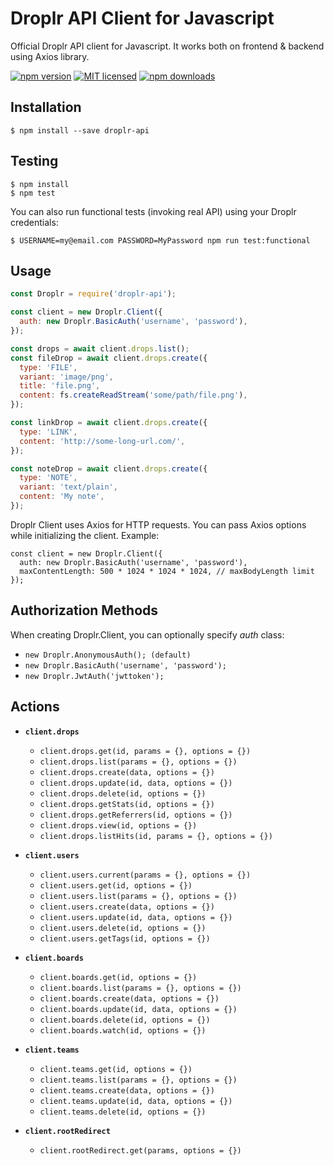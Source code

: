 # Droplr API Client for Javascript

Official Droplr API client for Javascript. It works both on frontend & backend using Axios library.

[![npm version](https://badge.fury.io/js/droplr-api.svg)](https://badge.fury.io/js/droplr-api)
[![MIT licensed](https://img.shields.io/badge/license-MIT-blue.svg)](https://raw.githubusercontent.com/Droplr/droplr-api/master/LICENSE)
[![npm downloads](https://img.shields.io/npm/dt/droplr-api.svg?style=flat)](https://www.npmjs.com/package/droplr-api)

## Installation

```
$ npm install --save droplr-api
```

## Testing

```
$ npm install
$ npm test
```

You can also run functional tests (invoking real API) using your Droplr credentials:

```
$ USERNAME=my@email.com PASSWORD=MyPassword npm run test:functional
```

## Usage

```javascript
const Droplr = require('droplr-api');

const client = new Droplr.Client({
  auth: new Droplr.BasicAuth('username', 'password'),
});

const drops = await client.drops.list();
const fileDrop = await client.drops.create({
  type: 'FILE',
  variant: 'image/png',
  title: 'file.png',
  content: fs.createReadStream('some/path/file.png'),
});

const linkDrop = await client.drops.create({
  type: 'LINK',
  content: 'http://some-long-url.com/',
});

const noteDrop = await client.drops.create({
  type: 'NOTE',
  variant: 'text/plain',
  content: 'My note',
});
```
Droplr Client uses Axios for HTTP requests. You can pass Axios options while initializing the client.
Example:
```
const client = new Droplr.Client({
  auth: new Droplr.BasicAuth('username', 'password'),
  maxContentLength: 500 * 1024 * 1024 * 1024, // maxBodyLength limit
});
```

## Authorization Methods

When creating Droplr.Client, you can optionally specify _auth_ class:

* `new Droplr.AnonymousAuth(); (default)`
* `new Droplr.BasicAuth('username', 'password');`
* `new Droplr.JwtAuth('jwttoken');`

## Actions

* **`client.drops`**
  * `client.drops.get(id, params = {}, options = {})`
  * `client.drops.list(params = {}, options = {})`
  * `client.drops.create(data, options = {})`
  * `client.drops.update(id, data, options = {})`
  * `client.drops.delete(id, options = {})`
  * `client.drops.getStats(id, options = {})`
  * `client.drops.getReferrers(id, options = {})`
  * `client.drops.view(id, options = {})`
  * `client.drops.listHits(id, params = {}, options = {})`


* **`client.users`**
  * `client.users.current(params = {}, options = {})`
  * `client.users.get(id, options = {})`
  * `client.users.list(params = {}, options = {})`
  * `client.users.create(data, options = {})`
  * `client.users.update(id, data, options = {})`
  * `client.users.delete(id, options = {})`
  * `client.users.getTags(id, options = {})`


* **`client.boards`**
  * `client.boards.get(id, options = {})`
  * `client.boards.list(params = {}, options = {})`
  * `client.boards.create(data, options = {})`
  * `client.boards.update(id, data, options = {})`
  * `client.boards.delete(id, options = {})`
  * `client.boards.watch(id, options = {})`


* **`client.teams`**
  * `client.teams.get(id, options = {})`
  * `client.teams.list(params = {}, options = {})`
  * `client.teams.create(data, options = {})`
  * `client.teams.update(id, data, options = {})`
  * `client.teams.delete(id, options = {})`

* **`client.rootRedirect`**
  * `client.rootRedirect.get(params, options = {})`
